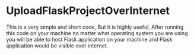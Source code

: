 # UploadFlaskProjectOverInternet

This is a very simple and short code, But it is highly useful, After running this code on your machine no matter what operating system you are using you will be able to host Flask application on your machine and Flask application would be visible over internet.
